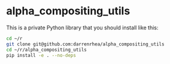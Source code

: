 
# alpha_compositing_utils

This is a private Python library that you should install like this:
    
```bash
cd ~/r
git clone git@github.com:darrenrhea/alpha_compositing_utils
cd ~/r/alpha_compositing_utils
pip install -e . --no-deps
```
